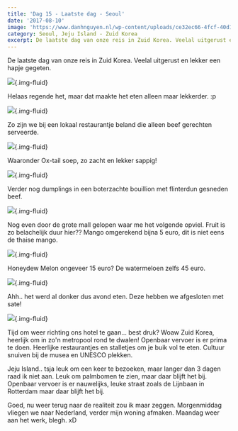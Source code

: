 ```yaml
---
title: 'Dag 15 - Laatste dag - Seoul'
date: '2017-08-10'
image: 'https://www.danhnguyen.nl/wp-content/uploads/ce32ec66-4fcf-40d1-bb7c-80726261f359.jpg'
category: Seoul, Jeju Island - Zuid Korea
excerpt: De laatste dag van onze reis in Zuid Korea. Veelal uitgerust en lekker een hapje gegeten. Helaas regende het...
---
```


De laatste dag van onze reis in Zuid Korea. Veelal uitgerust en lekker een hapje gegeten.

![](https://www.danhnguyen.nl/wp-content/uploads/ce32ec66-4fcf-40d1-bb7c-80726261f359-700x393.jpg){.img-fluid}

Helaas regende het, maar dat maakte het eten alleen maar lekkerder. :p

![](https://www.danhnguyen.nl/wp-content/uploads/5359f8a9-3743-42bb-8f32-c633e32b0711-700x393.jpg){.img-fluid}

Zo zijn we bij een lokaal restaurantje beland die alleen beef gerechten serveerde.

![](https://www.danhnguyen.nl/wp-content/uploads/a3c58a38-cb6f-4bd7-8dfc-ac7b7f990880-700x393.jpg){.img-fluid}

Waaronder Ox-tail soep, zo zacht en lekker sappig!

![](https://www.danhnguyen.nl/wp-content/uploads/bdbdc99e-c0e0-4763-9ab9-edcaef8718de-700x393.jpg){.img-fluid}

Verder nog dumplings in een boterzachte bouillion met flinterdun gesneden beef.

![](https://www.danhnguyen.nl/wp-content/uploads/c8d0ef65-631c-4205-84a2-b307a16d783c-700x393.jpg){.img-fluid}

Nog even door de grote mall gelopen waar me het volgende opviel. Fruit is zo belachelijk duur hier?? Mango omgerekend bijna 5 euro, dit is niet eens de thaise mango.

![](https://www.danhnguyen.nl/wp-content/uploads/d4ec3eab-eac8-41ac-bcc3-386cfb1376f0-700x393.jpg){.img-fluid}

Honeydew Melon ongeveer 15 euro? De watermeloen zelfs 45 euro.

![](https://www.danhnguyen.nl/wp-content/uploads/e21b0c39-b41f-4168-b73f-a28b34f758ea-700x394.jpg){.img-fluid}

Ahh.. het werd al donker dus avond eten. Deze hebben we afgesloten met sate!

![](https://www.danhnguyen.nl/wp-content/uploads/1124c9d1-b010-4cb0-a024-b6bdb79d2951-e1502817656430-700x675.jpg){.img-fluid}

Tijd om weer richting ons hotel te gaan... best druk?
Woaw Zuid Korea, heerlijk om in zo'n metropool rond te dwalen! Openbaar vervoer is er prima te doen. Heerlijke restaurantjes en stalletjes om je buik vol te eten. Cultuur snuiven bij de musea en UNESCO plekken.

Jeju Island.. tsja leuk om een keer te bezoeken, maar langer dan 3 dagen raad ik niet aan. Leuk om palmbomen te zien, maar daar blijft het bij. Openbaar vervoer is er nauwelijks, leuke straat zoals de Lijnbaan in Rotterdam maar daar blijft het bij.

Goed, nu weer terug naar de realiteit zou ik maar zeggen. Morgenmiddag vliegen we naar Nederland, verder mijn woning afmaken. Maandag weer aan het werk, blegh. xD
